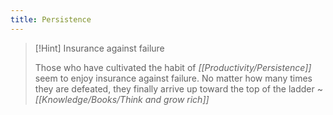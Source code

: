 ```yaml
---
title: Persistence
---
```


> [!Hint] Insurance against failure
>
>Those who have cultivated the habit of  *[[Productivity/Persistence]]*  seem to enjoy insurance against failure. No matter how many times they are defeated, they finally arrive up toward the top of the ladder ~ *[[Knowledge/Books/Think and grow rich]]*
